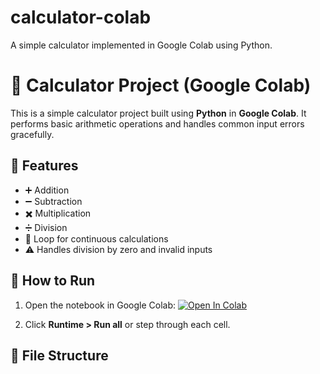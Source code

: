 # calculator-colab
A simple calculator implemented in Google Colab using Python.
# 🧮 Calculator Project (Google Colab)

This is a simple calculator project built using **Python** in **Google Colab**. It performs basic arithmetic operations and handles common input errors gracefully.

## 🔧 Features

- ➕ Addition
- ➖ Subtraction
- ✖️ Multiplication
- ➗ Division
- 🔄 Loop for continuous calculations
- ⚠️ Handles division by zero and invalid inputs

## 🚀 How to Run

1. Open the notebook in Google Colab:
   [![Open In Colab](https://colab.research.google.com/assets/colab-badge.svg)](https://colab.research.google.com/drive/YOUR_NOTEBOOK_LINK_HERE)

2. Click **Runtime > Run all** or step through each cell.

## 📁 File Structure

